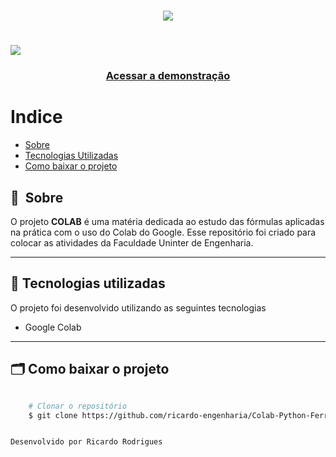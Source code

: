 <h1 align="center">
    <img src="https://sigmoidal.ai/wp-content/uploads/2022/06/images.jpg">
</h1>

<h1>
    <img src="public/apresentacao.gif">
</h1>

<h3 align="center">
    <a href="http://edcuninter.blogspot.com/2017/09/ferramentas-matematicas-aplicadas-aula-1.html">Acessar a demonstração</a>
<h3 >

# Indice

- [Sobre](#-sobre)
- [Tecnologias Utilizadas](#-tecnologias-utilizadas)
- [Como baixar o projeto](#-como-baixar-o-projeto)

## 🔖&nbsp; Sobre

O projeto **COLAB** é uma matéria dedicada ao estudo das fórmulas aplicadas na prática com o uso do Colab do Google. Esse repositório foi criado para colocar as atividades da Faculdade Uninter de Engenharia.

---

## 🚀 Tecnologias utilizadas

O projeto foi desenvolvido utilizando as seguintes tecnologias

- Google Colab

---

## 🗂 Como baixar o projeto

```bash

    # Clonar o repositório
    $ git clone https://github.com/ricardo-engenharia/Colab-Python-Ferramentas-Matem-ticas.git


Desenvolvido por Ricardo Rodrigues
